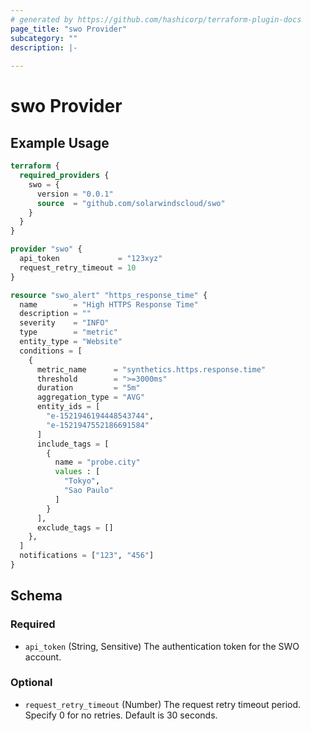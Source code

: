 ```yaml
---
# generated by https://github.com/hashicorp/terraform-plugin-docs
page_title: "swo Provider"
subcategory: ""
description: |-
  
---
```


# swo Provider



## Example Usage

```terraform
terraform {
  required_providers {
    swo = {
      version = "0.0.1"
      source  = "github.com/solarwindscloud/swo"
    }
  }
}

provider "swo" {
  api_token             = "123xyz"
  request_retry_timeout = 10
}

resource "swo_alert" "https_response_time" {
  name        = "High HTTPS Response Time"
  description = ""
  severity    = "INFO"
  type        = "metric"
  entity_type = "Website"
  conditions = [
    {
      metric_name      = "synthetics.https.response.time"
      threshold        = ">=3000ms"
      duration         = "5m"
      aggregation_type = "AVG"
      entity_ids = [
        "e-1521946194448543744",
        "e-1521947552186691584"
      ]
      include_tags = [
        {
          name = "probe.city"
          values : [
            "Tokyo",
            "Sao Paulo"
          ]
        }
      ],
      exclude_tags = []
    },
  ]
  notifications = ["123", "456"]
}
```

<!-- schema generated by tfplugindocs -->
## Schema

### Required

- `api_token` (String, Sensitive) The authentication token for the SWO account.

### Optional

- `request_retry_timeout` (Number) The request retry timeout period. Specify 0 for no retries. Default is 30 seconds.
